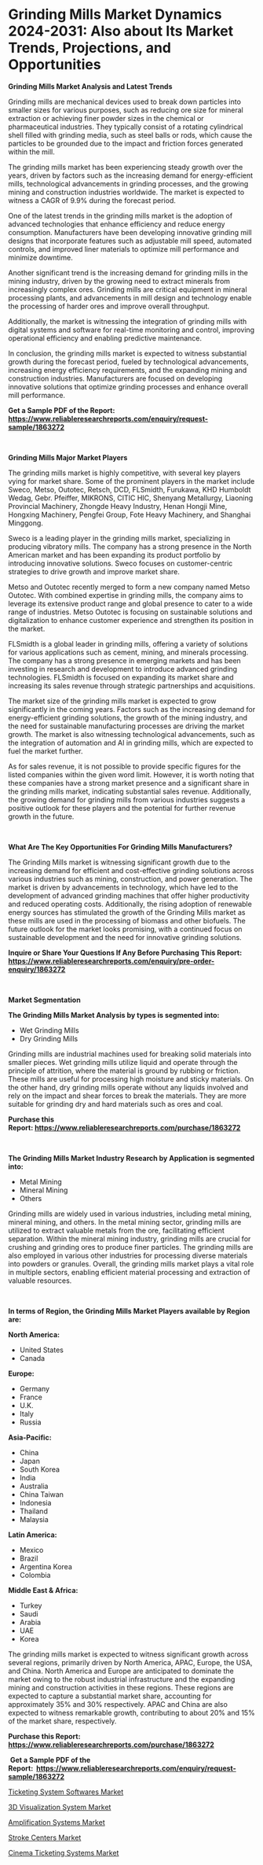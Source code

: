 <p><h1>Grinding Mills Market Dynamics 2024-2031: Also about Its Market Trends, Projections, and Opportunities</h1></p><p><strong>Grinding Mills Market Analysis and Latest Trends</strong></p>
<p><p>Grinding mills are mechanical devices used to break down particles into smaller sizes for various purposes, such as reducing ore size for mineral extraction or achieving finer powder sizes in the chemical or pharmaceutical industries. They typically consist of a rotating cylindrical shell filled with grinding media, such as steel balls or rods, which cause the particles to be grounded due to the impact and friction forces generated within the mill.</p><p>The grinding mills market has been experiencing steady growth over the years, driven by factors such as the increasing demand for energy-efficient mills, technological advancements in grinding processes, and the growing mining and construction industries worldwide. The market is expected to witness a CAGR of 9.9% during the forecast period.</p><p>One of the latest trends in the grinding mills market is the adoption of advanced technologies that enhance efficiency and reduce energy consumption. Manufacturers have been developing innovative grinding mill designs that incorporate features such as adjustable mill speed, automated controls, and improved liner materials to optimize mill performance and minimize downtime.</p><p>Another significant trend is the increasing demand for grinding mills in the mining industry, driven by the growing need to extract minerals from increasingly complex ores. Grinding mills are critical equipment in mineral processing plants, and advancements in mill design and technology enable the processing of harder ores and improve overall throughput.</p><p>Additionally, the market is witnessing the integration of grinding mills with digital systems and software for real-time monitoring and control, improving operational efficiency and enabling predictive maintenance.</p><p>In conclusion, the grinding mills market is expected to witness substantial growth during the forecast period, fueled by technological advancements, increasing energy efficiency requirements, and the expanding mining and construction industries. Manufacturers are focused on developing innovative solutions that optimize grinding processes and enhance overall mill performance.</p></p>
<p><strong>Get a Sample PDF of the Report:&nbsp; <a href="https://www.reliableresearchreports.com/enquiry/request-sample/1863272">https://www.reliableresearchreports.com/enquiry/request-sample/1863272</a></strong></p>
<p>&nbsp;</p>
<p><strong>Grinding Mills Major Market Players</strong></p>
<p><p>The grinding mills market is highly competitive, with several key players vying for market share. Some of the prominent players in the market include Sweco, Metso, Outotec, Retsch, DCD, FLSmidth, Furukawa, KHD Humboldt Wedag, Gebr. Pfeiffer, MIKRONS, CITIC HIC, Shenyang Metallurgy, Liaoning Provincial Machinery, Zhongde Heavy Industry, Henan Hongji Mine, Hongxing Machinery, Pengfei Group, Fote Heavy Machinery, and Shanghai Minggong. </p><p>Sweco is a leading player in the grinding mills market, specializing in producing vibratory mills. The company has a strong presence in the North American market and has been expanding its product portfolio by introducing innovative solutions. Sweco focuses on customer-centric strategies to drive growth and improve market share.</p><p>Metso and Outotec recently merged to form a new company named Metso Outotec. With combined expertise in grinding mills, the company aims to leverage its extensive product range and global presence to cater to a wide range of industries. Metso Outotec is focusing on sustainable solutions and digitalization to enhance customer experience and strengthen its position in the market.</p><p>FLSmidth is a global leader in grinding mills, offering a variety of solutions for various applications such as cement, mining, and minerals processing. The company has a strong presence in emerging markets and has been investing in research and development to introduce advanced grinding technologies. FLSmidth is focused on expanding its market share and increasing its sales revenue through strategic partnerships and acquisitions.</p><p>The market size of the grinding mills market is expected to grow significantly in the coming years. Factors such as the increasing demand for energy-efficient grinding solutions, the growth of the mining industry, and the need for sustainable manufacturing processes are driving the market growth. The market is also witnessing technological advancements, such as the integration of automation and AI in grinding mills, which are expected to fuel the market further.</p><p>As for sales revenue, it is not possible to provide specific figures for the listed companies within the given word limit. However, it is worth noting that these companies have a strong market presence and a significant share in the grinding mills market, indicating substantial sales revenue. Additionally, the growing demand for grinding mills from various industries suggests a positive outlook for these players and the potential for further revenue growth in the future.</p></p>
<p>&nbsp;</p>
<p><strong>What Are The Key Opportunities For Grinding Mills Manufacturers?</strong></p>
<p><p>The Grinding Mills market is witnessing significant growth due to the increasing demand for efficient and cost-effective grinding solutions across various industries such as mining, construction, and power generation. The market is driven by advancements in technology, which have led to the development of advanced grinding machines that offer higher productivity and reduced operating costs. Additionally, the rising adoption of renewable energy sources has stimulated the growth of the Grinding Mills market as these mills are used in the processing of biomass and other biofuels. The future outlook for the market looks promising, with a continued focus on sustainable development and the need for innovative grinding solutions.</p></p>
<p><strong>Inquire or Share Your Questions If Any Before Purchasing This Report: <a href="https://www.reliableresearchreports.com/enquiry/pre-order-enquiry/1863272">https://www.reliableresearchreports.com/enquiry/pre-order-enquiry/1863272</a></strong></p>
<p>&nbsp;</p>
<p><strong>Market Segmentation</strong></p>
<p><strong>The Grinding Mills Market Analysis by types is segmented into:</strong></p>
<p><ul><li>Wet Grinding Mills</li><li>Dry Grinding Mills</li></ul></p>
<p><p>Grinding mills are industrial machines used for breaking solid materials into smaller pieces. Wet grinding mills utilize liquid and operate through the principle of attrition, where the material is ground by rubbing or friction. These mills are useful for processing high moisture and sticky materials. On the other hand, dry grinding mills operate without any liquids involved and rely on the impact and shear forces to break the materials. They are more suitable for grinding dry and hard materials such as ores and coal.</p></p>
<p><strong>Purchase this Report:&nbsp;<a href="https://www.reliableresearchreports.com/purchase/1863272">https://www.reliableresearchreports.com/purchase/1863272</a></strong></p>
<p>&nbsp;</p>
<p><strong>The Grinding Mills Market Industry Research by Application is segmented into:</strong></p>
<p><ul><li>Metal Mining</li><li>Mineral Mining</li><li>Others</li></ul></p>
<p><p>Grinding mills are widely used in various industries, including metal mining, mineral mining, and others. In the metal mining sector, grinding mills are utilized to extract valuable metals from the ore, facilitating efficient separation. Within the mineral mining industry, grinding mills are crucial for crushing and grinding ores to produce finer particles. The grinding mills are also employed in various other industries for processing diverse materials into powders or granules. Overall, the grinding mills market plays a vital role in multiple sectors, enabling efficient material processing and extraction of valuable resources.</p></p>
<p>&nbsp;</p>
<p><strong>In terms of Region, the Grinding Mills Market Players available by Region are:</strong></p>
<p>
    <p> <strong> North America: </strong>
        <ul>
            <li>United States</li>
            <li>Canada</li>
        </ul>
        </p> 
    <p> <strong> Europe: </strong>
        <ul>
            <li>Germany</li>
            <li>France</li>
            <li>U.K.</li>
            <li>Italy</li>
            <li>Russia</li>
        </ul>
        </p> 
    <p> <strong> Asia-Pacific: </strong>
        <ul>
            <li>China</li>
            <li>Japan</li>
            <li>South Korea</li>
            <li>India</li>
            <li>Australia</li>
            <li>China Taiwan</li>
            <li>Indonesia</li>
            <li>Thailand</li>
            <li>Malaysia</li>
        </ul>
        </p> 
    <p> <strong> Latin America: </strong>
        <ul>
            <li>Mexico</li>
            <li>Brazil</li>
            <li>Argentina Korea</li>
            <li>Colombia</li>
        </ul>
        </p> 
    <p> <strong> Middle East & Africa: </strong>
        <ul>
            <li>Turkey</li>
            <li>Saudi</li>
            <li>Arabia</li>
            <li>UAE</li>
            <li>Korea</li>
        </ul>
    </p>
    </p>
<p><p>The grinding mills market is expected to witness significant growth across several regions, primarily driven by North America, APAC, Europe, the USA, and China. North America and Europe are anticipated to dominate the market owing to the robust industrial infrastructure and the expanding mining and construction activities in these regions. These regions are expected to capture a substantial market share, accounting for approximately 35% and 30% respectively. APAC and China are also expected to witness remarkable growth, contributing to about 20% and 15% of the market share, respectively.</p></p>
<p><strong>Purchase this Report: <a href="https://www.reliableresearchreports.com/purchase/1863272">https://www.reliableresearchreports.com/purchase/1863272</a></strong></p>
<p>&nbsp;<strong>Get a Sample PDF of the Report:&nbsp;&nbsp;<a href="https://www.reliableresearchreports.com/enquiry/request-sample/1863272">https://www.reliableresearchreports.com/enquiry/request-sample/1863272</a></strong></p>
<p><strong></strong></p>
<p><p><a href="https://medium.com/@jessicaholland33/decoding-ticketing-system-softwares-market-metrics-market-share-trends-and-growth-patterns-7e0c26f81198">Ticketing System Softwares Market</a></p><p><a href="https://medium.com/@jessicaholland33/3d-visualization-system-market-trends-forecast-and-competitive-analysis-to-2030-5d0adc01a10f">3D Visualization System Market</a></p><p><a href="https://medium.com/@jessicaholland33/amplification-systems-market-analysis-and-sze-forecasted-for-period-from-2023-to-2030-759812eb9820">Amplification Systems Market</a></p><p><a href="https://medium.com/@jessicaholland33/stroke-centers-market-outlook-industry-overview-and-forecast-2023-to-2030-49bea4c69371">Stroke Centers Market</a></p><p><a href="https://medium.com/@jessicaholland33/cinema-ticketing-systems-market-trends-forecast-and-competitive-analysis-to-2030-5026c92257bd">Cinema Ticketing Systems Market</a></p></p>
